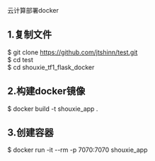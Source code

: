 云计算部署docker  
## 1.复制文件  
$ git clone https://github.com/jtshinn/test.git  
$ cd test  
$ cd shouxie_tf1_flask_docker  
## 2.构建docker镜像  
$ docker build -t shouxie_app .  
## 3.创建容器  
$ docker run -it --rm -p 7070:7070 shouxie_app  